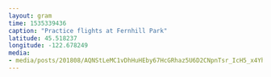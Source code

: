 ```yaml
---
layout: gram
time: 1535339436
caption: "Practice flights at Fernhill Park"
latitude: 45.518237
longitude: -122.678249
media:
- media/posts/201808/AQNStLeMC1vDhHuHEby67HcGRhaz5U6D2CNpnTsr_IcH5_x4YhkfTVkbF2Vj7XmGgCNxGNtfzLWbEvFDlYAnMbdAYTK6jlJnzFpDMg_17964692431078241.mp4
---
```

